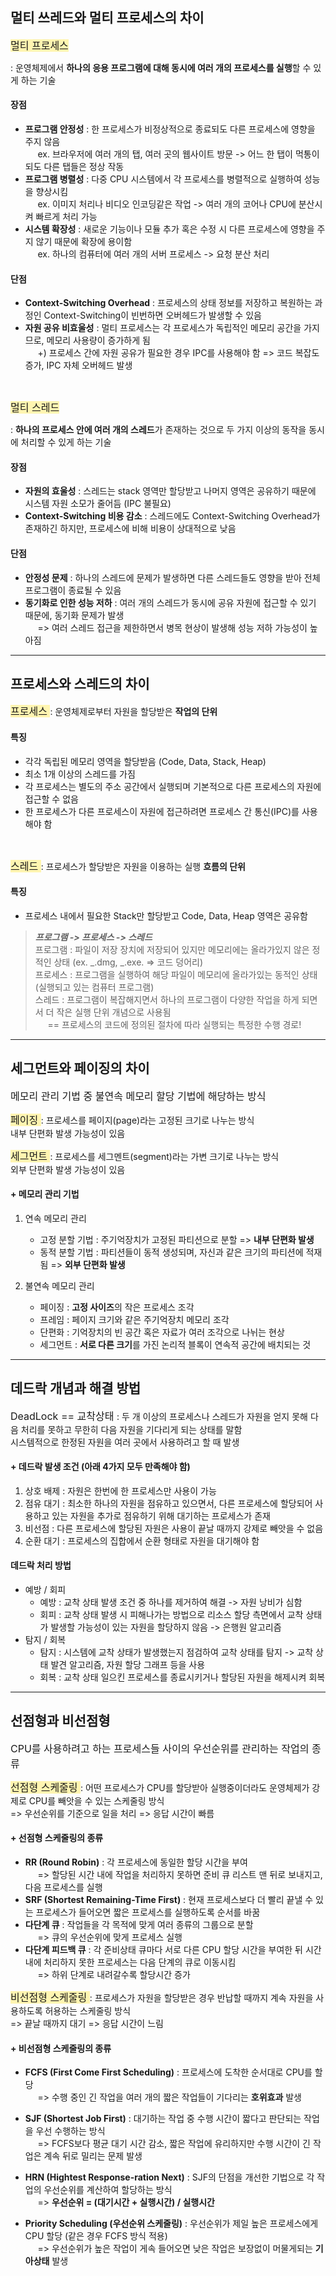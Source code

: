 ## 멀티 쓰레드와 멀티 프로세스의 차이

<span style="background-color:#fff5b1; font-size:16px"> 멀티 프로세스 </span>

: 운영체제에서 **하나의 응용 프로그램에 대해 동시에 여러 개의 프로세스를 실행**할 수 있게 하는 기술

#### 장점

- **프로그램 안정성** : 한 프로세스가 비정상적으로 종료되도 다른 프로세스에 영향을 주지 않음  
  &nbsp;&nbsp;&nbsp;&nbsp; ex. 브라우저에 여러 개의 탭, 여러 곳의 웹사이트 방문 -> 어느 한 탭이 먹통이 되도 다른 탭들은 정상 작동
- **프로그램 병렬성** : 다중 CPU 시스템에서 각 프로세스를 병렬적으로 실행하여 성능을 향상시킴  
  &nbsp;&nbsp;&nbsp;&nbsp; ex. 이미지 처리나 비디오 인코딩같은 작업 -> 여러 개의 코어나 CPU에 분산시켜 빠르게 처리 가능
- **시스템 확장성** : 새로운 기능이나 모듈 추가 혹은 수정 시 다른 프로세스에 영향을 주지 않기 때문에 확장에 용이함  
  &nbsp;&nbsp;&nbsp;&nbsp; ex. 하나의 컴퓨터에 여러 개의 서버 프로세스 -> 요청 분산 처리

#### 단점

- **Context-Switching Overhead** : 프로세스의 상태 정보를 저장하고 복원하는 과정인 Context-Switching이 빈번하면 오버헤드가 발생할 수 있음
- **자원 공유 비효울성** : 멀티 프로세스는 각 프로세스가 독립적인 메모리 공간을 가지므로, 메모리 사용량이 증가하게 됨  
  &nbsp;&nbsp;&nbsp;&nbsp; +) 프로세스 간에 자원 공유가 필요한 경우 IPC를 사용해야 함 => 코드 복잡도 증가, IPC 자체 오버헤드 발생

<br>

<span style="background-color:#fff5b1; font-size:16px"> 멀티 스레드 </span>

: **하나의 프로세스 안에 여러 개의 스레드**가 존재하는 것으로 두 가지 이상의 동작을 동시에 처리할 수 있게 하는 기술

#### 장점

- **자원의 효울성** : 스레드는 stack 영역만 할당받고 나머지 영역은 공유하기 때문에 시스템 자원 소모가 줄어듬 (IPC 불필요)
- **Context-Switching 비용 감소** : 스레드에도 Context-Switching Overhead가 존재하긴 하지만, 프로세스에 비해 비용이 상대적으로 낮음

#### 단점

- **안정성 문제** : 하나의 스레드에 문제가 발생하면 다른 스레드들도 영향을 받아 전체 프로그램이 종료될 수 있음
- **동기화로 인한 성능 저하** : 여러 개의 스레드가 동시에 공유 자원에 접근할 수 있기 때문에, 동기화 문제가 발생  
  &nbsp;&nbsp;&nbsp;&nbsp; => 여러 스레드 접근을 제한하면서 병목 현상이 발생해 성능 저하 가능성이 높아짐

---

## 프로세스와 스레드의 차이

<span style="background-color:#fff5b1; font-size:16px"> 프로세스 </span>
: 운영체제로부터 자원을 할당받은 **작업의 단위**

#### 특징

- 각각 독립된 메모리 영역을 할당받음 (Code, Data, Stack, Heap)
- 최소 1개 이상의 스레드를 가짐
- 각 프로세스는 별도의 주소 공간에서 실행되며 기본적으로 다른 프로세스의 자원에 접근할 수 없음
- 한 프로세스가 다른 프로세스이 자원에 접근하려면 프로세스 간 통신(IPC)를 사용해야 함

<br>

<span style="background-color:#fff5b1; font-size:16px"> 스레드 </span>
: 프로세스가 할당받은 자원을 이용하는 실행 **흐름의 단위**

#### 특징

- 프로세스 내에서 필요한 Stack만 할당받고 Code, Data, Heap 영역은 공유함

> **_프로그램 -> 프로세스 -> 스레드_**  
> 프로그램 : 파일이 저장 장치에 저장되어 있지만 메모리에는 올라가있지 않은 정적인 상태 (ex. _.dmg, _.exe. => 코드 덩어리)  
> 프로세스 : 프로그램을 실행하여 해당 파일이 메모리에 올라가있는 동적인 상태 (실행되고 있는 컴퓨터 프로그램)  
> 스레드 : 프로그램이 복잡해지면서 하나의 프로그램이 다양한 작업을 하게 되면서 더 작은 실행 단위 개념으로 사용됨  
> &nbsp;&nbsp;&nbsp;&nbsp; == 프로세스의 코드에 정의된 절차에 따라 실행되는 특정한 수행 경로!

---

## 세그먼트와 페이징의 차이

<span style="font-size:16px"> 메모리 관리 기법 중 불연속 메모리 할당 기법에 해당하는 방식 </span>

<span style="background-color:#fff5b1; font-size:16px"> 페이징 </span>
: 프로세스를 페이지(page)라는 고정된 크기로 나누는 방식  
 내부 단편화 발생 가능성이 있음

<span style="background-color:#fff5b1; font-size:16px"> 세그먼트 </span>
: 프로세스를 세그멘트(segment)라는 가변 크기로 나누는 방식  
 외부 단편화 발생 가능성이 있음

#### + 메모리 관리 기법

1. 연속 메모리 관리

   - 고정 분할 기법 : 주기억장치가 고정된 파티션으로 분할 => **내부 단편화 발생**
   - 동적 분할 기법 : 파티션들이 동적 생성되며, 자신과 같은 크기의 파티션에 적재됨 => **외부 단편화 발생**

2. 불연속 메모리 관리
   - 페이징 : **고정 사이즈**의 작은 프로세스 조각
   - 프레임 : 페이지 크기와 같은 주기억장치 메모리 조각
   - 단편화 : 기억장치의 빈 공간 혹은 자료가 여러 조각으로 나뉘는 현상
   - 세그먼트 : **서로 다른 크기**를 가진 논리적 블록이 연속적 공간에 배치되는 것

---

## 데드락 개념과 해결 방법

<span style="font-size:16px"> DeadLock == 교착상태 </span>
: 두 개 이상의 프로세스나 스레드가 자원을 얻지 못해 다음 처리를 못하고 무한히 다음 자원을 기다리게 되는 상태를 말함  
 시스템적으로 한정된 자원을 여러 곳에서 사용하려고 할 때 발생

#### + 데드락 발생 조건 (아래 4가지 모두 만족해야 함)

1. 상호 배제 : 자원은 한번에 한 프로세스만 사용이 가능
2. 점유 대기 : 최소한 하나의 자원을 점유하고 있으면서, 다른 프로세스에 할당되어 사용하고 있는 자원을 추가로 점유하기 위해 대기하는 프로세스가 존재
3. 비선점 : 다른 프로세스에 할당된 자원은 사용이 끝날 때까지 강제로 빼앗을 수 없음
4. 순환 대기 : 프로세스의 집합에서 순환 형태로 자원을 대기해야 함

#### 데드락 처리 방법

- 예방 / 회피
  - 예방 : 교착 상태 발생 조건 중 하나를 제거하여 해결 -> 자원 낭비가 심함
  - 회피 : 교착 상태 발생 시 피해나가는 방법으로 리소스 할당 측면에서 교착 상태가 발생할 가능성이 있는 자원을 할당하지 않음 -> 은행원 알고리즘
- 탐지 / 회복
  - 탐지 : 시스템에 교착 상태가 발생했는지 점검하여 교착 상태를 탐지 -> 교착 상태 발견 알고리즘, 자원 할당 그래프 등을 사용
  - 회복 : 교착 상태 일으킨 프로세스를 종료시키거나 할당된 자원을 해제시켜 회복

---

## 선점형과 비선점형

<span style="font-size:16px"> CPU를 사용하려고 하는 프로세스들 사이의 우선순위를 관리하는 작업의 종류</span>

<span style="background-color:#fff5b1; font-size:16px"> 선점형 스케줄링 </span>
: 어떤 프로세스가 CPU를 할당받아 실행중이더라도 운영체제가 강제로 CPU를 빼앗을 수 있는 스케줄링 방식  
=> 우선순위를 기준으로 일을 처리 => 응답 시간이 빠름

#### + 선점형 스케줄링의 종류

- **RR (Round Robin)** : 각 프로세스에 동일한 할당 시간을 부여  
  &nbsp;&nbsp;&nbsp;&nbsp; => 할당된 시간 내에 작업을 처리하지 못하면 준비 큐 리스트 맨 뒤로 보내지고, 다음 프로세스를 실행
- **SRF (Shortest Remaining-Time First)** : 현재 프로세스보다 더 빨리 끝낼 수 있는 프로세스가 들어오면 짧은 프로세스를 실행하도록 순서를 바꿈
- **다단계 큐** : 작업들을 각 목적에 맞게 여러 종류의 그룹으로 분할  
  &nbsp;&nbsp;&nbsp;&nbsp; => 큐의 우선순위에 맞게 프로세스 실행
- **다단계 피드백 큐** : 각 준비상태 큐마다 서로 다른 CPU 할당 시간을 부여한 뒤 시간 내에 처리하지 못한 프로세스는 다음 단계의 큐로 이동시킴  
  &nbsp;&nbsp;&nbsp;&nbsp; => 하위 단계로 내려갈수록 할당시간 증가

<span style="background-color:#fff5b1; font-size:16px"> 비선점형 스케줄링 </span>
: 프로세스가 자원을 할당받은 경우 반납할 때까지 계속 자원을 사용하도록 허용하는 스케줄링 방식  
=> 끝날 때까지 대기 => 응답 시간이 느림

#### + 비선점형 스케줄링의 종류

- **FCFS (First Come First Scheduling)** : 프로세스에 도착한 순서대로 CPU를 할당  
  &nbsp;&nbsp;&nbsp;&nbsp; => 수행 중인 긴 작업을 여러 개의 짧은 작업들이 기다리는 **호위효과** 발생
- **SJF (Shortest Job First)** : 대기하는 작업 중 수행 시간이 짧다고 판단되는 작업을 우선 수행하는 방식  
  &nbsp;&nbsp;&nbsp;&nbsp; => FCFS보다 평균 대기 시간 감소, 짧은 작업에 유리하지만 수행 시간이 긴 작업은 계속 뒤로 밀리는 문제 발생
- **HRN (Hightest Response-ration Next)** : SJF의 단점을 개선한 기법으로 각 작업의 우선순위를 계산하여 할당하는 방식  
  &nbsp;&nbsp;&nbsp;&nbsp; => **우선순위 = (대기시간 + 실행시간) / 실행시간**

- **Priority Scheduling (우선순위 스케줄링)** : 우선순위가 제일 높은 프로세스에게 CPU 할당 (같은 경우 FCFS 방식 적용)  
  &nbsp;&nbsp;&nbsp;&nbsp; => 우선순위가 높은 작업이 게속 들어오면 낮은 작업은 보장없이 머물게되는 **기아상태** 발생
